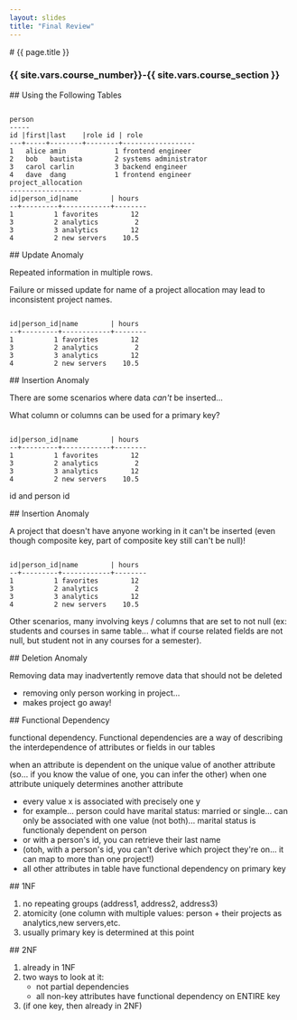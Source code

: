 ```yaml
---
layout: slides
title: "Final Review"
---
```


<section markdown="block" class="intro-slide">
# {{ page.title }}

### {{ site.vars.course_number}}-{{ site.vars.course_section }}

<p><small></small></p>
</section>

<section markdown="block">
## Using the Following Tables

<pre><code data-trim contenteditable>
person
-----
id |first|last    |role id | role
---+-----+--------+--------+------------------
1   alice amin            1 frontend engineer
2   bob   bautista        2 systems administrator
3   carol carlin          3 backend engineer
4   dave  dang            1 frontend engineer
project_allocation
------------------
id|person_id|name        | hours
--+---------+------------+--------
1          1 favorites        12 
3          2 analytics         2 
3          3 analytics        12
4          2 new servers    10.5
</code></pre>

</section>

<section markdown="block">
## Update Anomaly

Repeated information in multiple rows.

Failure or missed update for name of a project allocation may lead to inconsistent project names.

<pre><code data-trim contenteditable>
id|person_id|name        | hours
--+---------+------------+--------
1          1 favorites        12 
3          2 analytics         2 
3          3 analytics        12
4          2 new servers    10.5
</code></pre>
</section>

<section markdown="block">
## Insertion Anomaly

There are some scenarios where data _can't_ be inserted...

What column or columns can be used for a primary key?

<pre><code data-trim contenteditable>
id|person_id|name        | hours
--+---------+------------+--------
1          1 favorites        12 
3          2 analytics         2 
3          3 analytics        12
4          2 new servers    10.5
</code></pre>

id and person id

</section>
<section markdown="block">
## Insertion Anomaly

A project that doesn't have anyone working in it can't be inserted (even though composite key, part of composite key still can't be null)!

<pre><code data-trim contenteditable>
id|person_id|name        | hours
--+---------+------------+--------
1          1 favorites        12 
3          2 analytics         2 
3          3 analytics        12
4          2 new servers    10.5
</code></pre>

Other scenarios, many involving keys / columns that are set to not null (ex: students and courses in same table... what if course related fields are not null, but student not in any courses for a semester).
</section>

<section markdown="block">
##  Deletion Anomaly

Removing data may inadvertently remove data that should not be deleted

* removing only person working in project...
* makes project go away!

</section>

<section markdown="block">
## Functional Dependency

functional dependency. Functional dependencies are a way of describing the interdependence of attributes or fields in our tables

when an attribute is dependent on the unique value of another attribute (so... if you know the value of one, you can infer the other)
when one attribute uniquely determines another attribute

* every value x is associated with precisely one y
* for example... person could have marital status: married or single... can only be associated with one value (not both)... marital status is functionaly dependent on person
* or with a person's id, you can retrieve their last name
* (otoh, with a person's id, you can't derive which project they're on... it can map to more than one project!)
* all other attributes in table have functional dependency on primary key 
</section>


<section markdown="block">
## 1NF

1. no repeating groups (address1, address2, address3)
2. atomicity (one column with multiple values: person + their projects as analytics,new servers,etc.
3. usually primary key is determined at this point


</section>

<section markdown="block">
## 2NF

1. already in 1NF
2. two ways to look at it:
	* not partial dependencies
	* all non-key attributes have functional dependency on ENTIRE key
3. (if one key, then already in 2NF)

</section>
